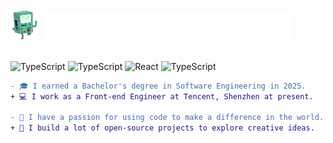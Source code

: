 # <img src="./images/BMO.gif" width="45"/> <img src="./images/Greeting.gif" height="45"/></p>

<p>
<img alt="TypeScript" src="https://img.shields.io/badge/node.js-whitesmoke?style=for-the-badge&logo=node.js" />
<img alt="TypeScript" src="https://img.shields.io/badge/typescript-whitesmoke?style=for-the-badge&logo=typescript" />
<img alt="React" src="https://img.shields.io/badge/react-whitesmoke?style=for-the-badge&logo=react" />
<img alt="TypeScript" src="https://img.shields.io/badge/tailwind%20css-whitesmoke?style=for-the-badge&logo=tailwindcss" />
</p>

```diff
- 🎓 I earned a Bachelor's degree in Software Engineering in 2025.
+ 💻 I work as a Front-end Engineer at Tencent, Shenzhen at present.

- 🍄 I have a passion for using code to make a difference in the world.
+ 🌴 I build a lot of open-source projects to explore creative ideas.
```